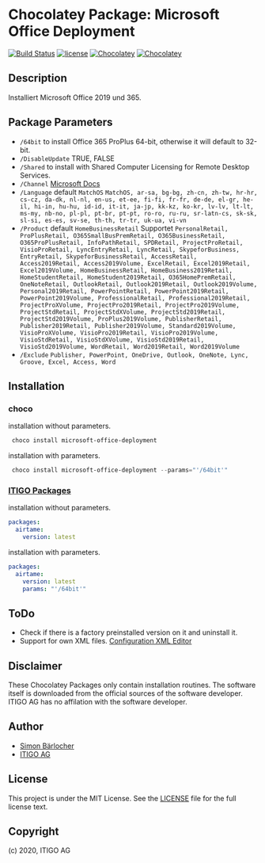 # Chocolatey Package: Microsoft Office Deployment

[![Build Status](https://img.shields.io/travis/itigoag/chocolatey.microsoft-office-deployment?style=flat-square)](https://travis-ci.org/itigoag/chocolatey.microsoft-office-deployment) [![license](https://img.shields.io/github/license/mashape/apistatus.svg?style=popout-square)](licence) [![Chocolatey](https://img.shields.io/chocolatey/v/microsoft-office-deployment?label=package%20version)](https://chocolatey.org/packages/microsoft-office-deployment) [![Chocolatey](https://img.shields.io/chocolatey/dt/microsoft-office-deployment?label=package%20downloads&style=flat-square)](https://chocolatey.org/packages/microsoft-office-deployment)

## Description

Installiert Microsoft Office 2019 und 365.

## Package Parameters

- `/64bit` to install Office 365 ProPlus 64-bit, otherwise it will default to 32-bit.
- `/DisableUpdate` TRUE, FALSE
- `/Shared` to install with Shared Computer Licensing for Remote Desktop Services.
- `/Channel` [Microsoft Docs](https://docs.microsoft.com/en-us/DeployOffice/overview-of-update-channels-for-office-365-proplus?redirectSourcePath=%252fen-us%252farticle%252f9ccf0f13-28ff-4975-9bd2-7e4ea2fefef4)
- `/Language` default `MatchOS` `MatchOS, ar-sa, bg-bg, zh-cn, zh-tw, hr-hr, cs-cz, da-dk, nl-nl, en-us, et-ee, fi-fi, fr-fr, de-de, el-gr, he-il, hi-in, hu-hu, id-id, it-it, ja-jp, kk-kz, ko-kr, lv-lv, lt-lt, ms-my, nb-no, pl-pl, pt-br, pt-pt, ro-ro, ru-ru, sr-latn-cs, sk-sk, sl-si, es-es, sv-se, th-th, tr-tr, uk-ua, vi-vn`
- `/Product` default `HomeBusinessRetail` Supportet `PersonalRetail, ProPlusRetail, O365SmallBusPremRetail, O365BusinessRetail, O365ProPlusRetail, InfoPathRetail, SPDRetail, ProjectProRetail, VisioProRetail, LyncEntryRetail, LyncRetail, SkypeforBusiness, EntryRetail, SkypeforBusinessRetail, AccessRetail, Access2019Retail, Access2019Volume, ExcelRetail, Excel2019Retail, Excel2019Volume, HomeBusinessRetail, HomeBusiness2019Retail, HomeStudentRetail, HomeStudent2019Retail, O365HomePremRetail, OneNoteRetail, OutlookRetail, Outlook2019Retail, Outlook2019Volume, Personal2019Retail, PowerPointRetail, PowerPoint2019Retail, PowerPoint2019Volume, ProfessionalRetail, Professional2019Retail, ProjectProXVolume, ProjectPro2019Retail, ProjectPro2019Volume, ProjectStdRetail, ProjectStdXVolume, ProjectStd2019Retail, ProjectStd2019Volume, ProPlus2019Volume, PublisherRetail, Publisher2019Retail, Publisher2019Volume, Standard2019Volume, VisioProXVolume, VisioPro2019Retail, VisioPro2019Volume, VisioStdRetail, VisioStdXVolume, VisioStd2019Retail, VisioStd2019Volume, WordRetail, Word2019Retail, Word2019Volume`
- `/Exclude` `Publisher, PowerPoint, OneDrive, Outlook, OneNote, Lync, Groove, Excel, Access, Word`

## Installation

### choco

installation without parameters.

```ps1
 choco install microsoft-office-deployment
```

installation with parameters.

```ps1
 choco install microsoft-office-deployment --params="'/64bit'"
```

### [ITIGO Packages](https://github.com/itigoag/ansible.packages)

installation without parameters.

```yml
packages:
  airtame:
    version: latest
```

installation with parameters.

```yml
packages:
  airtame:
    version: latest
    params: "'/64bit'"
```

## ToDo

- Check if there is a factory preinstalled version on it and uninstall it.
- Support for own XML files. [Configuration XML Editor](https://officedev.github.io/Office-IT-Pro-Deployment-Scripts/XmlEditor.html)

## Disclaimer

These Chocolatey Packages only contain installation routines. The software itself is downloaded from the official sources of the software developer. ITIGO AG has no affilation with the software developer.

## Author

- [Simon Bärlocher](https://sbaerlocher.ch)
- [ITIGO AG](https://www.itigo.ch)

## License

This project is under the MIT License. See the [LICENSE](LICENSE) file for the full license text.

## Copyright

(c) 2020, ITIGO AG
